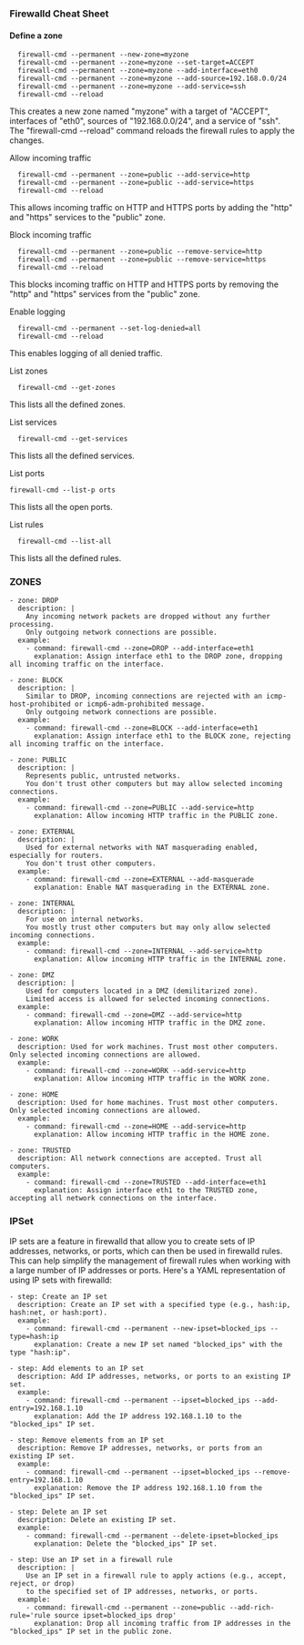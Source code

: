 ### Firewalld Cheat Sheet
#### Define a zone
```
  firewall-cmd --permanent --new-zone=myzone
  firewall-cmd --permanent --zone=myzone --set-target=ACCEPT
  firewall-cmd --permanent --zone=myzone --add-interface=eth0
  firewall-cmd --permanent --zone=myzone --add-source=192.168.0.0/24
  firewall-cmd --permanent --zone=myzone --add-service=ssh
  firewall-cmd --reload
```
This creates a new zone named "myzone" with a target of "ACCEPT", interfaces of "eth0", sources of "192.168.0.0/24", and a service of "ssh". The "firewall-cmd --reload" command reloads the firewall rules to apply the changes.

Allow incoming traffic
```
  firewall-cmd --permanent --zone=public --add-service=http
  firewall-cmd --permanent --zone=public --add-service=https
  firewall-cmd --reload
```
This allows incoming traffic on HTTP and HTTPS ports by adding the "http" and "https" services to the "public" zone.

Block incoming traffic
```
  firewall-cmd --permanent --zone=public --remove-service=http
  firewall-cmd --permanent --zone=public --remove-service=https
  firewall-cmd --reload
  ```
This blocks incoming traffic on HTTP and HTTPS ports by removing the "http" and "https" services from the "public" zone.

Enable logging
```
  firewall-cmd --permanent --set-log-denied=all
  firewall-cmd --reload
```
This enables logging of all denied traffic.

List zones
```
  firewall-cmd --get-zones
  ```
This lists all the defined zones.

List services
```
  firewall-cmd --get-services
  ```
This lists all the defined services.

List ports
```
firewall-cmd --list-p orts
```
This lists all the open ports.

List rules
```
  firewall-cmd --list-all
```
This lists all the defined rules.


### ZONES
```
- zone: DROP
  description: | 
    Any incoming network packets are dropped without any further processing. 
    Only outgoing network connections are possible.
  example:
    - command: firewall-cmd --zone=DROP --add-interface=eth1
      explanation: Assign interface eth1 to the DROP zone, dropping all incoming traffic on the interface.

- zone: BLOCK
  description: | 
    Similar to DROP, incoming connections are rejected with an icmp-host-prohibited or icmp6-adm-prohibited message. 
    Only outgoing network connections are possible.
  example:
    - command: firewall-cmd --zone=BLOCK --add-interface=eth1
      explanation: Assign interface eth1 to the BLOCK zone, rejecting all incoming traffic on the interface.

- zone: PUBLIC
  description: | 
    Represents public, untrusted networks. 
    You don't trust other computers but may allow selected incoming connections.
  example:
    - command: firewall-cmd --zone=PUBLIC --add-service=http
      explanation: Allow incoming HTTP traffic in the PUBLIC zone.

- zone: EXTERNAL
  description: |
    Used for external networks with NAT masquerading enabled, especially for routers. 
    You don't trust other computers.
  example:
    - command: firewall-cmd --zone=EXTERNAL --add-masquerade
      explanation: Enable NAT masquerading in the EXTERNAL zone.

- zone: INTERNAL
  description: | 
    For use on internal networks. 
    You mostly trust other computers but may only allow selected incoming connections.
  example:
    - command: firewall-cmd --zone=INTERNAL --add-service=http
      explanation: Allow incoming HTTP traffic in the INTERNAL zone.

- zone: DMZ
  description: | 
    Used for computers located in a DMZ (demilitarized zone). 
    Limited access is allowed for selected incoming connections.
  example:
    - command: firewall-cmd --zone=DMZ --add-service=http
      explanation: Allow incoming HTTP traffic in the DMZ zone.

- zone: WORK
  description: Used for work machines. Trust most other computers. Only selected incoming connections are allowed.
  example:
    - command: firewall-cmd --zone=WORK --add-service=http
      explanation: Allow incoming HTTP traffic in the WORK zone.

- zone: HOME
  description: Used for home machines. Trust most other computers. Only selected incoming connections are allowed.
  example:
    - command: firewall-cmd --zone=HOME --add-service=http
      explanation: Allow incoming HTTP traffic in the HOME zone.

- zone: TRUSTED
  description: All network connections are accepted. Trust all computers.
  example:
    - command: firewall-cmd --zone=TRUSTED --add-interface=eth1
      explanation: Assign interface eth1 to the TRUSTED zone, accepting all network connections on the interface.

```

### IPSet
  IP sets are a feature in firewalld that allow you to create sets of IP addresses, networks, or ports, which can then be used in firewalld rules. This can help simplify the management of firewall rules when working with a large number of IP addresses or ports. Here's a YAML representation of using IP sets with firewalld:
```
- step: Create an IP set
  description: Create an IP set with a specified type (e.g., hash:ip, hash:net, or hash:port).
  example:
    - command: firewall-cmd --permanent --new-ipset=blocked_ips --type=hash:ip
      explanation: Create a new IP set named "blocked_ips" with the type "hash:ip".

- step: Add elements to an IP set
  description: Add IP addresses, networks, or ports to an existing IP set.
  example:
    - command: firewall-cmd --permanent --ipset=blocked_ips --add-entry=192.168.1.10
      explanation: Add the IP address 192.168.1.10 to the "blocked_ips" IP set.

- step: Remove elements from an IP set
  description: Remove IP addresses, networks, or ports from an existing IP set.
  example:
    - command: firewall-cmd --permanent --ipset=blocked_ips --remove-entry=192.168.1.10
      explanation: Remove the IP address 192.168.1.10 from the "blocked_ips" IP set.

- step: Delete an IP set
  description: Delete an existing IP set.
  example:
    - command: firewall-cmd --permanent --delete-ipset=blocked_ips
      explanation: Delete the "blocked_ips" IP set.

- step: Use an IP set in a firewall rule
  description: | 
    Use an IP set in a firewall rule to apply actions (e.g., accept, reject, or drop) 
    to the specified set of IP addresses, networks, or ports.
  example:
    - command: firewall-cmd --permanent --zone=public --add-rich-rule='rule source ipset=blocked_ips drop'
      explanation: Drop all incoming traffic from IP addresses in the "blocked_ips" IP set in the public zone.

```
